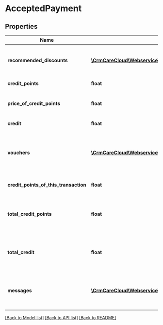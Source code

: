 # AcceptedPayment

## Properties
Name | Type | Description | Notes
------------ | ------------- | ------------- | -------------
**recommended_discounts** | [**\CrmCareCloud\Webservice\RestApi\Client\Model\DiscountItem[]**](DiscountItem.md) | The list of offered discounts excludes rewards (Loyalty Status Discount) | [optional] 
**credit_points** | **float** | Amount of used points | [optional] 
**price_of_credit_points** | **float** | Amount of money corresponding to the number of used points | [optional] 
**credit** | **float** | Amount of used credits | [optional] 
**vouchers** | [**\CrmCareCloud\Webservice\RestApi\Client\Model\PaymentVoucher[]**](PaymentVoucher.md) | List of applied rewards/vouchers on the current bill (includes the value of discount) independent of DiscountItem | [optional] 
**credit_points_of_this_transaction** | **float** | Sum of points gained from this transaction | [optional] 
**total_credit_points** | **float** | Amount of the points on the customer account (after the recent purchase is closed) | [optional] 
**total_credit** | **float** | Amount of the credits on the customer account (after the recent purchase is closed) | [optional] 
**messages** | [**\CrmCareCloud\Webservice\RestApi\Client\Model\CashierMessage[]**](CashierMessage.md) | A recommendation messages for the cashier in his language localization | [optional] 

[[Back to Model list]](../../README.md#documentation-for-models) [[Back to API list]](../../README.md#documentation-for-api-endpoints) [[Back to README]](../../README.md)

